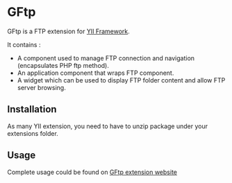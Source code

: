 GFtp
====

GFtp is a FTP extension for [YII Framework](http://http://www.yiiframework.com).

It contains :

* A component used to manage FTP connection and navigation (encapsulates PHP ftp method).
* An application component that wraps FTP component.
* A widget which can be used to display FTP folder content and allow FTP server browsing.

Installation
------------

As many YII extension, you need to have to unzip package under your extensions folder.

Usage
-----

Complete usage could be found on [GFtp extension website](http://www.guenot.info)

 